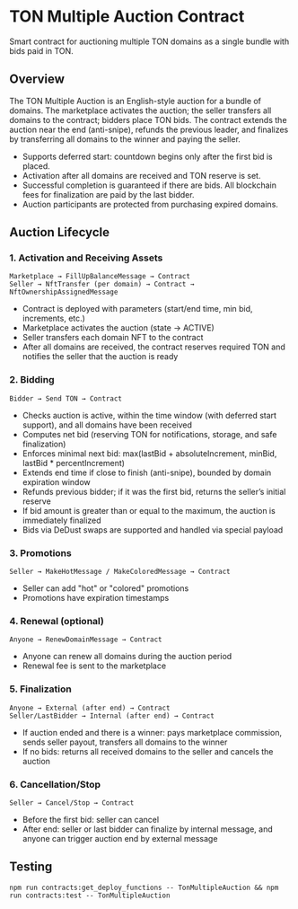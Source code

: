 # TON Multiple Auction Contract

Smart contract for auctioning multiple TON domains as a single bundle with bids paid in TON.

## Overview

The TON Multiple Auction is an English-style auction for a bundle of domains. The marketplace activates the auction; the seller transfers all domains to the contract; bidders place TON bids. The contract extends the auction near the end (anti-snipe), refunds the previous leader, and finalizes by transferring all domains to the winner and paying the seller.

- Supports deferred start: countdown begins only after the first bid is placed.
- Activation after all domains are received and TON reserve is set.
- Successful completion is guaranteed if there are bids. All blockchain fees for finalization are paid by the last bidder.
- Auction participants are protected from purchasing expired domains.
  
## Auction Lifecycle

### 1. Activation and Receiving Assets
```
Marketplace → FillUpBalanceMessage → Contract
Seller → NftTransfer (per domain) → Contract → NftOwnershipAssignedMessage
```
- Contract is deployed with parameters (start/end time, min bid, increments, etc.)
- Marketplace activates the auction (state → ACTIVE)
- Seller transfers each domain NFT to the contract
- After all domains are received, the contract reserves required TON and notifies the seller that the auction is ready

### 2. Bidding
```
Bidder → Send TON → Contract
```
- Checks auction is active, within the time window (with deferred start support), and all domains have been received
- Computes net bid (reserving TON for notifications, storage, and safe finalization)
- Enforces minimal next bid: max(lastBid + absoluteIncrement, minBid, lastBid * percentIncrement)
- Extends end time if close to finish (anti-snipe), bounded by domain expiration window
- Refunds previous bidder; if it was the first bid, returns the seller’s initial reserve
- If bid amount is greater than or equal to the maximum, the auction is immediately finalized
- Bids via DeDust swaps are supported and handled via special payload

### 3. Promotions
```
Seller → MakeHotMessage / MakeColoredMessage → Contract
```
- Seller can add "hot" or "colored" promotions
- Promotions have expiration timestamps

### 4. Renewal (optional)
```
Anyone → RenewDomainMessage → Contract
```
- Anyone can renew all domains during the auction period
- Renewal fee is sent to the marketplace

### 5. Finalization
```
Anyone → External (after end) → Contract
Seller/LastBidder → Internal (after end) → Contract
```
- If auction ended and there is a winner: pays marketplace commission, sends seller payout, transfers all domains to the winner
- If no bids: returns all received domains to the seller and cancels the auction

### 6. Cancellation/Stop
```
Seller → Cancel/Stop → Contract
```
- Before the first bid: seller can cancel
- After end: seller or last bidder can finalize by internal message, and anyone can trigger auction end by external message


## Testing

```shell
npm run contracts:get_deploy_functions -- TonMultipleAuction && npm run contracts:test -- TonMultipleAuction
```
